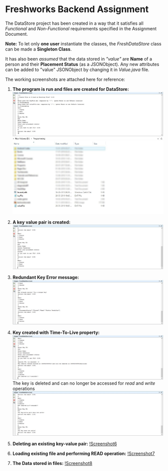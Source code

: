 # Freshworks Backend Assignment

The DataStore project has been created in a way that it satisfies all *Functional* and *Non-Functional* requirements specified in the Assignment Document.

**Note:** To let only **one user** instantiate the classes, the *FreshDataStore* class can be made a **Singleton Class**.

It has also been *assumed* that the data stored in *"value"* are **Name** of a person and their **Placement Status** (as a JSONObject). 
Any new attributes can be added to "value" JSONObject by changing it in *Value.java* file.

The working screenshots are attached here for reference:

1. **The program is run and files are created for DataStore:**
![Screenshot1](https://github.com/Vin5Sas/FileDataStore/blob/master/Output%20Screenshots/FreshWords%20Backend%20Output%201.JPG)
![Screenshot ](https://github.com/Vin5Sas/FileDataStore/blob/master/Output%20Screenshots/FreshWords%20Backend%20Output%20FilePath.jpg)

2. **A key value pair is created:**
![Screenshot2](https://github.com/Vin5Sas/FileDataStore/blob/master/Output%20Screenshots/FreshWords%20Backend%20Output%202.JPG)

3. **Redundant Key Error message:**
![Screenshot3](https://github.com/Vin5Sas/FileDataStore/blob/master/Output%20Screenshots/FreshWords%20Backend%20Output%205.JPG)

4. **Key created with Time-To-Live property:**
![Screenshot4](https://github.com/Vin5Sas/FileDataStore/blob/master/Output%20Screenshots/FreshWords%20Backend%20Output%206.JPG)
The key is deleted and can no longer be accessed for *read* and *write* operations
![Screenshot5](https://github.com/Vin5Sas/FileDataStore/blob/master/Output%20Screenshots/FreshWords%20Backend%20Output%207.JPG)

5. **Deleting an existing key-value pair:**
[!Screenshot6](https://github.com/Vin5Sas/FileDataStore/blob/master/Output%20Screenshots/FreshWords%20Backend%20Output%209.JPG)

6. **Loading existing file and performing READ operation:**
[!Screenshot7](https://github.com/Vin5Sas/FileDataStore/blob/master/Output%20Screenshots/FreshWords%20Backend%20Output%2010.JPG)

7. **The Data stored in files:**
[!Screenshot8](https://github.com/Vin5Sas/FileDataStore/blob/master/Output%20Screenshots/FreshWords%20Backend%20Key-Value%20Files.JPG)
